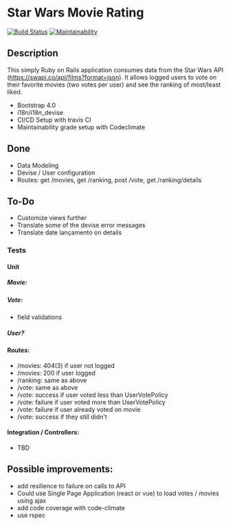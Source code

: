 # Star Wars Movie Rating

[![Build Status](https://travis-ci.org/cesartalves/star-wars-imdb.svg?branch=master)](https://travis-ci.org/cesartalves/star-wars-imdb) [![Maintainability](https://api.codeclimate.com/v1/badges/969571e33b4e32f76f2b/maintainability)](https://codeclimate.com/github/cesartalves/star-wars-imdb/maintainability)

## Description

This simply Ruby on Rails application consumes data from the Star Wars API (https://swapi.co/api/films?format=json).
It allows logged users to vote on their favorite movies (two votes per user) and see the ranking of most/least liked.

-   Bootstrap 4.0
-   i18n/i18n_devise
-   CI/CD Setup with travis CI
-   Maintainability grade setup with Codeclimate


## Done

- Data Modeling
- Devise / User configuration
- Routes: get /movies, get /ranking, post /vote, get /ranking/details

## To-Do

- Customize views further
- Translate some of the devise error messages 
- Translate date lançamento on details

### Tests

#### Unit

##### Movie:
    
##### Vote:
- field validations

##### User?

#### Routes:
- /movies: 404(3) if user not logged
- /movies: 200 if user logged
- /ranking: same as above
- /vote: same as above
- /vote: success if user voted less than UserVotePolicy
- /vote: failure if user voted more than UserVotePolicy
- /vote: failure if user already voted on movie
- /vote: success if they still didn't

#### Integration / Controllers:

- TBD

## Possible improvements:

- add resilience to failure on calls to API
- Could use Single Page Application (react or vue) to load votes / movies using ajax
- add code coverage with code-climate
- use rspec


